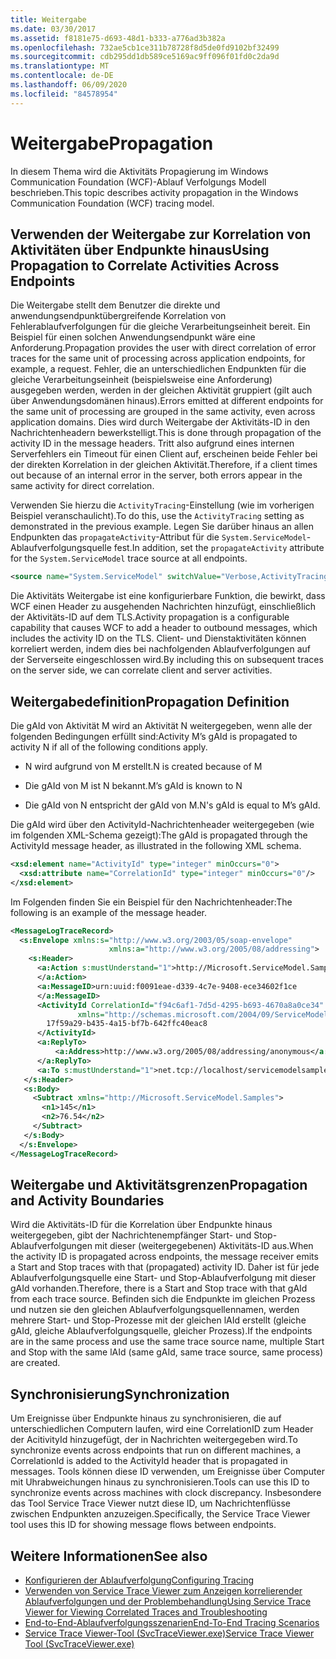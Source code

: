 ```yaml
---
title: Weitergabe
ms.date: 03/30/2017
ms.assetid: f8181e75-d693-48d1-b333-a776ad3b382a
ms.openlocfilehash: 732ae5cb1ce311b78728f8d5de0fd9102bf32499
ms.sourcegitcommit: cdb295dd1db589ce5169ac9ff096f01fd0c2da9d
ms.translationtype: MT
ms.contentlocale: de-DE
ms.lasthandoff: 06/09/2020
ms.locfileid: "84578954"
---
```

# <a name="propagation"></a><span data-ttu-id="e99ad-102">Weitergabe</span><span class="sxs-lookup"><span data-stu-id="e99ad-102">Propagation</span></span>
<span data-ttu-id="e99ad-103">In diesem Thema wird die Aktivitäts Propagierung im Windows Communication Foundation (WCF)-Ablauf Verfolgungs Modell beschrieben.</span><span class="sxs-lookup"><span data-stu-id="e99ad-103">This topic describes activity propagation in the Windows Communication Foundation (WCF) tracing model.</span></span>  
  
## <a name="using-propagation-to-correlate-activities-across-endpoints"></a><span data-ttu-id="e99ad-104">Verwenden der Weitergabe zur Korrelation von Aktivitäten über Endpunkte hinaus</span><span class="sxs-lookup"><span data-stu-id="e99ad-104">Using Propagation to Correlate Activities Across Endpoints</span></span>  
 <span data-ttu-id="e99ad-105">Die Weitergabe stellt dem Benutzer die direkte und anwendungsendpunktübergreifende Korrelation von Fehlerablaufverfolgungen für die gleiche Verarbeitungseinheit bereit. Ein Beispiel für einen solchen Anwendungsendpunkt wäre eine Anforderung.</span><span class="sxs-lookup"><span data-stu-id="e99ad-105">Propagation provides the user with direct correlation of error traces for the same unit of processing across application endpoints, for example, a request.</span></span> <span data-ttu-id="e99ad-106">Fehler, die an unterschiedlichen Endpunkten für die gleiche Verarbeitungseinheit (beispielsweise eine Anforderung) ausgegeben werden, werden in der gleichen Aktivität gruppiert (gilt auch über Anwendungsdomänen hinaus).</span><span class="sxs-lookup"><span data-stu-id="e99ad-106">Errors emitted at different endpoints for the same unit of processing are grouped in the same activity, even across application domains.</span></span> <span data-ttu-id="e99ad-107">Dies wird durch Weitergabe der Aktivitäts-ID in den Nachrichtenheadern bewerkstelligt.</span><span class="sxs-lookup"><span data-stu-id="e99ad-107">This is done through propagation of the activity ID in the message headers.</span></span> <span data-ttu-id="e99ad-108">Tritt also aufgrund eines internen Serverfehlers ein Timeout für einen Client auf, erscheinen beide Fehler bei der direkten Korrelation in der gleichen Aktivität.</span><span class="sxs-lookup"><span data-stu-id="e99ad-108">Therefore, if a client times out because of an internal error in the server, both errors appear in the same activity for direct correlation.</span></span>  
  
 <span data-ttu-id="e99ad-109">Verwenden Sie hierzu die `ActivityTracing`-Einstellung (wie im vorherigen Beispiel veranschaulicht).</span><span class="sxs-lookup"><span data-stu-id="e99ad-109">To do this, use the `ActivityTracing` setting as demonstrated in the previous example.</span></span> <span data-ttu-id="e99ad-110">Legen Sie darüber hinaus an allen Endpunkten das `propagateActivity`-Attribut für die `System.ServiceModel`-Ablaufverfolgungsquelle fest.</span><span class="sxs-lookup"><span data-stu-id="e99ad-110">In addition, set the `propagateActivity` attribute for the `System.ServiceModel` trace source at all endpoints.</span></span>  
  
```xml  
<source name="System.ServiceModel" switchValue="Verbose,ActivityTracing" propagateActivity="true" >  
```  
  
 <span data-ttu-id="e99ad-111">Die Aktivitäts Weitergabe ist eine konfigurierbare Funktion, die bewirkt, dass WCF einen Header zu ausgehenden Nachrichten hinzufügt, einschließlich der Aktivitäts-ID auf dem TLS.</span><span class="sxs-lookup"><span data-stu-id="e99ad-111">Activity propagation is a configurable capability that causes WCF to add a header to outbound messages, which includes the activity ID on the TLS.</span></span> <span data-ttu-id="e99ad-112">Client- und Dienstaktivitäten können korreliert werden, indem dies bei nachfolgenden Ablaufverfolgungen auf der Serverseite eingeschlossen wird.</span><span class="sxs-lookup"><span data-stu-id="e99ad-112">By including this on subsequent traces on the server side, we can correlate client and server activities.</span></span>  
  
## <a name="propagation-definition"></a><span data-ttu-id="e99ad-113">Weitergabedefinition</span><span class="sxs-lookup"><span data-stu-id="e99ad-113">Propagation Definition</span></span>  
 <span data-ttu-id="e99ad-114">Die gAId von Aktivität M wird an Aktivität N weitergegeben, wenn alle der folgenden Bedingungen erfüllt sind:</span><span class="sxs-lookup"><span data-stu-id="e99ad-114">Activity M’s gAId is propagated to activity N if all of the following conditions apply.</span></span>  
  
- <span data-ttu-id="e99ad-115">N wird aufgrund von M erstellt.</span><span class="sxs-lookup"><span data-stu-id="e99ad-115">N is created because of M</span></span>  
  
- <span data-ttu-id="e99ad-116">Die gAId von M ist N bekannt.</span><span class="sxs-lookup"><span data-stu-id="e99ad-116">M’s gAId is known to N</span></span>  
  
- <span data-ttu-id="e99ad-117">Die gAId von N entspricht der gAId von M.</span><span class="sxs-lookup"><span data-stu-id="e99ad-117">N's gAId is equal to M’s gAId.</span></span>  
  
 <span data-ttu-id="e99ad-118">Die gAId wird über den ActivityId-Nachrichtenheader weitergegeben (wie im folgenden XML-Schema gezeigt):</span><span class="sxs-lookup"><span data-stu-id="e99ad-118">The gAId is propagated through the ActivityId message header, as illustrated in the following XML schema.</span></span>  
  
```xml  
<xsd:element name="ActivityId" type="integer" minOccurs="0">  
  <xsd:attribute name="CorrelationId" type="integer" minOccurs="0"/>  
</xsd:element>  
```  
  
 <span data-ttu-id="e99ad-119">Im Folgenden finden Sie ein Beispiel für den Nachrichtenheader:</span><span class="sxs-lookup"><span data-stu-id="e99ad-119">The following is an example of the message header.</span></span>  
  
```xml  
<MessageLogTraceRecord>  
  <s:Envelope xmlns:s="http://www.w3.org/2003/05/soap-envelope"
                      xmlns:a="http://www.w3.org/2005/08/addressing">  
    <s:Header>  
      <a:Action s:mustUnderstand="1">http://Microsoft.ServiceModel.Samples/ICalculator/Subtract  
      </a:Action>  
      <a:MessageID>urn:uuid:f0091eae-d339-4c7e-9408-ece34602f1ce  
      </a:MessageID>  
      <ActivityId CorrelationId="f94c6af1-7d5d-4295-b693-4670a8a0ce34"
               xmlns="http://schemas.microsoft.com/2004/09/ServiceModel/Diagnostics">  
        17f59a29-b435-4a15-bf7b-642ffc40eac8  
      </ActivityId>  
      <a:ReplyTo>  
          <a:Address>http://www.w3.org/2005/08/addressing/anonymous</a:Address>  
      </a:ReplyTo>  
      <a:To s:mustUnderstand="1">net.tcp://localhost/servicemodelsamples/service</a:To>  
   </s:Header>  
   <s:Body>  
     <Subtract xmlns="http://Microsoft.ServiceModel.Samples">  
       <n1>145</n1>  
       <n2>76.54</n2>  
     </Subtract>  
   </s:Body>  
  </s:Envelope>  
</MessageLogTraceRecord>  
```  
  
## <a name="propagation-and-activity-boundaries"></a><span data-ttu-id="e99ad-120">Weitergabe und Aktivitätsgrenzen</span><span class="sxs-lookup"><span data-stu-id="e99ad-120">Propagation and Activity Boundaries</span></span>  
 <span data-ttu-id="e99ad-121">Wird die Aktivitäts-ID für die Korrelation über Endpunkte hinaus weitergegeben, gibt der Nachrichtenempfänger Start- und Stop-Ablaufverfolgungen mit dieser (weitergegebenen) Aktivitäts-ID aus.</span><span class="sxs-lookup"><span data-stu-id="e99ad-121">When the activity ID is propagated across endpoints, the message receiver emits a Start and Stop traces with that (propagated) activity ID.</span></span> <span data-ttu-id="e99ad-122">Daher ist für jede Ablaufverfolgungsquelle eine Start- und Stop-Ablaufverfolgung mit dieser gAId vorhanden.</span><span class="sxs-lookup"><span data-stu-id="e99ad-122">Therefore, there is a Start and Stop trace with that gAId from each trace source.</span></span> <span data-ttu-id="e99ad-123">Befinden sich die Endpunkte im gleichen Prozess und nutzen sie den gleichen Ablaufverfolgungsquellennamen, werden mehrere Start- und Stop-Prozesse mit der gleichen lAId erstellt (gleiche gAId, gleiche Ablaufverfolgungsquelle, gleicher Prozess).</span><span class="sxs-lookup"><span data-stu-id="e99ad-123">If the endpoints are in the same process and use the same trace source name, multiple Start and Stop with the same lAId (same gAId, same trace source, same process) are created.</span></span>  
  
## <a name="synchronization"></a><span data-ttu-id="e99ad-124">Synchronisierung</span><span class="sxs-lookup"><span data-stu-id="e99ad-124">Synchronization</span></span>  
 <span data-ttu-id="e99ad-125">Um Ereignisse über Endpunkte hinaus zu synchronisieren, die auf unterschiedlichen Computern laufen, wird eine CorrelationID zum Header der AcitivityId hinzugefügt, der in Nachrichten weitergegeben wird.</span><span class="sxs-lookup"><span data-stu-id="e99ad-125">To synchronize events across endpoints that run on different machines, a CorrelationId is added to the ActivityId header that is propagated in messages.</span></span> <span data-ttu-id="e99ad-126">Tools können diese ID verwenden, um Ereignisse über Computer mit Uhrabweichungen hinaus zu synchronisieren.</span><span class="sxs-lookup"><span data-stu-id="e99ad-126">Tools can use this ID to synchronize events across machines with clock discrepancy.</span></span> <span data-ttu-id="e99ad-127">Insbesondere das Tool Service Trace Viewer nutzt diese ID, um Nachrichtenflüsse zwischen Endpunkten anzuzeigen.</span><span class="sxs-lookup"><span data-stu-id="e99ad-127">Specifically, the Service Trace Viewer tool uses this ID for showing message flows between endpoints.</span></span>  
  
## <a name="see-also"></a><span data-ttu-id="e99ad-128">Weitere Informationen</span><span class="sxs-lookup"><span data-stu-id="e99ad-128">See also</span></span>

- [<span data-ttu-id="e99ad-129">Konfigurieren der Ablaufverfolgung</span><span class="sxs-lookup"><span data-stu-id="e99ad-129">Configuring Tracing</span></span>](configuring-tracing.md)
- [<span data-ttu-id="e99ad-130">Verwenden von Service Trace Viewer zum Anzeigen korrelierender Ablaufverfolgungen und der Problembehandlung</span><span class="sxs-lookup"><span data-stu-id="e99ad-130">Using Service Trace Viewer for Viewing Correlated Traces and Troubleshooting</span></span>](using-service-trace-viewer-for-viewing-correlated-traces-and-troubleshooting.md)
- [<span data-ttu-id="e99ad-131">End-to-End-Ablaufverfolgungsszenarien</span><span class="sxs-lookup"><span data-stu-id="e99ad-131">End-To-End Tracing Scenarios</span></span>](end-to-end-tracing-scenarios.md)
- [<span data-ttu-id="e99ad-132">Service Trace Viewer-Tool (SvcTraceViewer.exe)</span><span class="sxs-lookup"><span data-stu-id="e99ad-132">Service Trace Viewer Tool (SvcTraceViewer.exe)</span></span>](../../service-trace-viewer-tool-svctraceviewer-exe.md)
